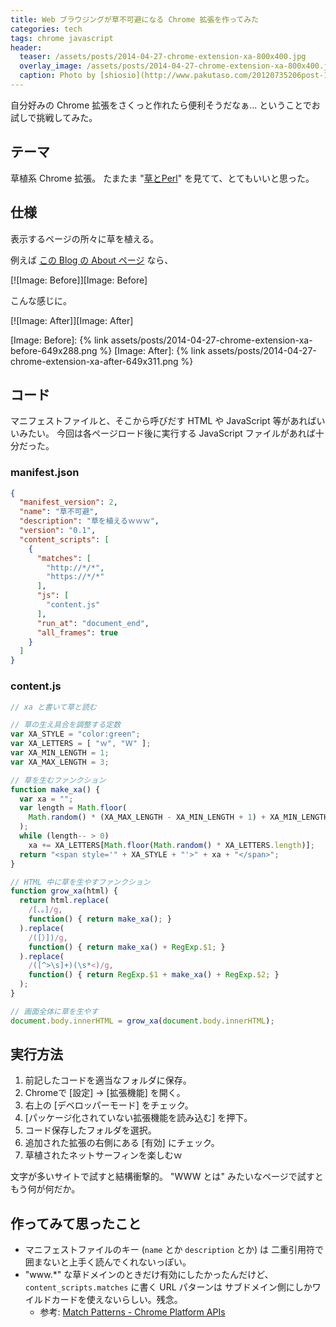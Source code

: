 ```yaml
---
title: Web ブラウジングが草不可避になる Chrome 拡張を作ってみた
categories: tech
tags: chrome javascript
header:
  teaser: /assets/posts/2014-04-27-chrome-extension-xa-800x400.jpg
  overlay_image: /assets/posts/2014-04-27-chrome-extension-xa-800x400.jpg
  caption: Photo by [shiosio](http://www.pakutaso.com/20120735206post-1755.html)
---
```


自分好みの Chrome 拡張をさくっと作れたら便利そうだなぁ...
ということでお試しで挑戦してみた。

<!--more-->

## テーマ

草植系 Chrome 拡張。
たまたま "[草とPerl]" を見てて、とてもいいと思った。

[草とPerl]: https://www.youtube.com/watch?v=BFzMlHMbl80

## 仕様

表示するページの所々に草を植える。

例えば [この Blog の About ページ] なら、

[![Image: Before]][Image: Before]

こんな感じに。

[![Image: After]][Image: After]

[この Blog の About ページ]: http://blog.rakugakibox.net/about
[Image: Before]: {% link assets/posts/2014-04-27-chrome-extension-xa-before-649x288.png %}
[Image: After]: {% link assets/posts/2014-04-27-chrome-extension-xa-after-649x311.png %}

## コード

マニフェストファイルと、そこから呼びだす HTML や JavaScript 等があればいいみたい。
今回は各ページロード後に実行する JavaScript ファイルがあれば十分だった。

### manifest.json

```json
{
  "manifest_version": 2,
  "name": "草不可避",
  "description": "草を植えるｗｗｗ",
  "version": "0.1",
  "content_scripts": [
    {
      "matches": [
        "http://*/*",
        "https://*/*"
      ],
      "js": [
        "content.js"
      ],
      "run_at": "document_end",
      "all_frames": true
    }
  ]
}
```

### content.js

```javascript
// xa と書いて草と読む

// 草の生え具合を調整する定数
var XA_STYLE = "color:green";
var XA_LETTERS = [ "ｗ", "Ｗ" ];
var XA_MIN_LENGTH = 1;
var XA_MAX_LENGTH = 3;

// 草を生むファンクション
function make_xa() {
  var xa = "";
  var length = Math.floor(
    Math.random() * (XA_MAX_LENGTH - XA_MIN_LENGTH + 1) + XA_MIN_LENGTH
  );
  while (length-- > 0)
    xa += XA_LETTERS[Math.floor(Math.random() * XA_LETTERS.length)];
  return "<span style='" + XA_STYLE + "'>" + xa + "</span>";
}

// HTML 中に草を生やすファンクション
function grow_xa(html) {
  return html.replace(
    /[、。]/g,
    function() { return make_xa(); }
  ).replace(
    /([）])/g,
    function() { return make_xa() + RegExp.$1; }
  ).replace(
    /([^>\s]+)(\s*<)/g,
    function() { return RegExp.$1 + make_xa() + RegExp.$2; }
  );
}

// 画面全体に草を生やす
document.body.innerHTML = grow_xa(document.body.innerHTML);
```

## 実行方法

1. 前記したコードを適当なフォルダに保存。
2. Chromeで \[設定\] → \[拡張機能\] を開く。
3. 右上の \[デベロッパーモード\] をチェック。
4. \[パッケージ化されていない拡張機能を読み込む\] を押下。
5. コード保存したフォルダを選択。
6. 追加された拡張の右側にある \[有効\] にチェック。
7. 草植されたネットサーフィンを楽しむｗ

文字が多いサイトで試すと結構衝撃的。
"WWW とは" みたいなページで試すともう何が何だか。

## 作ってみて思ったこと

* マニフェストファイルのキー (`name` とか `description` とか) は
  二重引用符で囲まないと上手く読んでくれないっぽい。
* "www.*" な草ドメインのときだけ有効にしたかったんだけど、
  `content_scripts.matches` に書く URL パターンは
  サブドメイン側にしかワイルドカードを使えないらしい。残念。
  * 参考: [Match Patterns - Chrome Platform APIs](http://developer.chrome.com/extensions/match_patterns)

